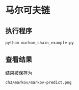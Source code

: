 # 马尔可夫链

## 执行程序

```
python markov_chain_example.py
```

## 查看结果
结果被保存为
```
ch3/markov/markov-predict.png
```